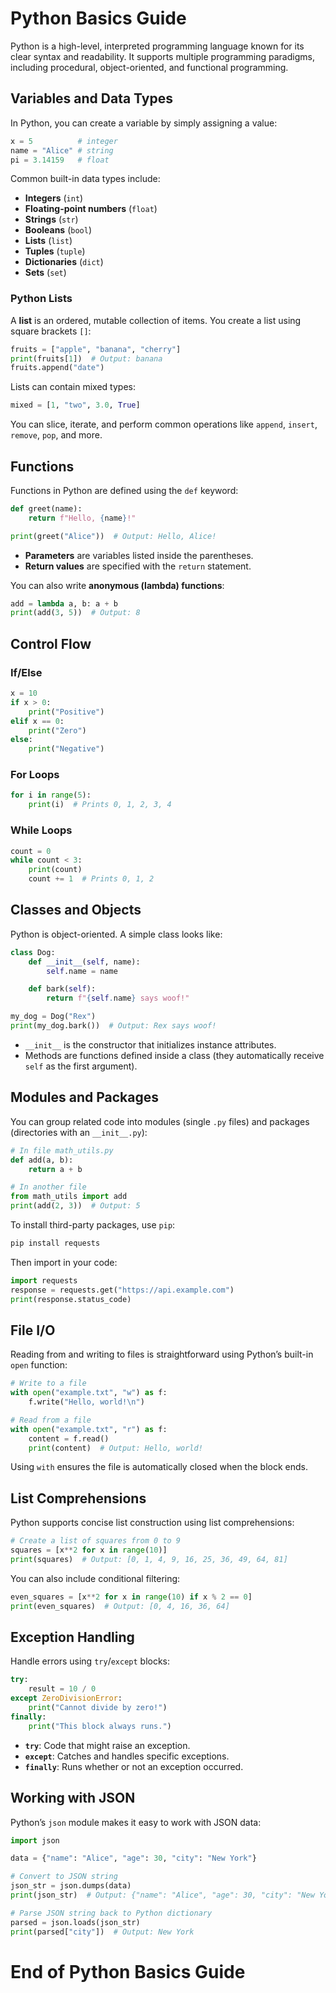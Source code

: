 # Python Basics Guide

Python is a high-level, interpreted programming language known for its clear syntax and readability.
It supports multiple programming paradigms, including procedural, object-oriented, and functional programming.

## Variables and Data Types

In Python, you can create a variable by simply assigning a value:

```python
x = 5          # integer
name = "Alice" # string
pi = 3.14159   # float
```

Common built-in data types include:
- **Integers** (`int`)
- **Floating-point numbers** (`float`)
- **Strings** (`str`)
- **Booleans** (`bool`)
- **Lists** (`list`)
- **Tuples** (`tuple`)
- **Dictionaries** (`dict`)
- **Sets** (`set`)

### Python Lists

A **list** is an ordered, mutable collection of items. You create a list using square brackets `[]`:

```python
fruits = ["apple", "banana", "cherry"]
print(fruits[1])  # Output: banana
fruits.append("date")
```

Lists can contain mixed types:

```python
mixed = [1, "two", 3.0, True]
```

You can slice, iterate, and perform common operations like `append`, `insert`, `remove`, `pop`, and more.

## Functions

Functions in Python are defined using the `def` keyword:

```python
def greet(name):
    return f"Hello, {name}!"

print(greet("Alice"))  # Output: Hello, Alice!
```

- **Parameters** are variables listed inside the parentheses.
- **Return values** are specified with the `return` statement.

You can also write **anonymous (lambda) functions**:

```python
add = lambda a, b: a + b
print(add(3, 5))  # Output: 8
```

## Control Flow

### If/Else

```python
x = 10
if x > 0:
    print("Positive")
elif x == 0:
    print("Zero")
else:
    print("Negative")
```

### For Loops

```python
for i in range(5):
    print(i)  # Prints 0, 1, 2, 3, 4
```

### While Loops

```python
count = 0
while count < 3:
    print(count)
    count += 1  # Prints 0, 1, 2
```

## Classes and Objects

Python is object-oriented. A simple class looks like:

```python
class Dog:
    def __init__(self, name):
        self.name = name

    def bark(self):
        return f"{self.name} says woof!"

my_dog = Dog("Rex")
print(my_dog.bark())  # Output: Rex says woof!
```

- `__init__` is the constructor that initializes instance attributes.
- Methods are functions defined inside a class (they automatically receive `self` as the first argument).

## Modules and Packages

You can group related code into modules (single `.py` files) and packages (directories with an `__init__.py`):

```python
# In file math_utils.py
def add(a, b):
    return a + b

# In another file
from math_utils import add
print(add(2, 3))  # Output: 5
```

To install third-party packages, use `pip`:

```bash
pip install requests
```

Then import in your code:

```python
import requests
response = requests.get("https://api.example.com")
print(response.status_code)
```

## File I/O

Reading from and writing to files is straightforward using Python’s built-in `open` function:

```python
# Write to a file
with open("example.txt", "w") as f:
    f.write("Hello, world!\n")

# Read from a file
with open("example.txt", "r") as f:
    content = f.read()
    print(content)  # Output: Hello, world!
```

Using `with` ensures the file is automatically closed when the block ends.

## List Comprehensions

Python supports concise list construction using list comprehensions:

```python
# Create a list of squares from 0 to 9
squares = [x**2 for x in range(10)]
print(squares)  # Output: [0, 1, 4, 9, 16, 25, 36, 49, 64, 81]
```

You can also include conditional filtering:

```python
even_squares = [x**2 for x in range(10) if x % 2 == 0]
print(even_squares)  # Output: [0, 4, 16, 36, 64]
```

## Exception Handling

Handle errors using `try`/`except` blocks:

```python
try:
    result = 10 / 0
except ZeroDivisionError:
    print("Cannot divide by zero!")
finally:
    print("This block always runs.")
```

- **`try`**: Code that might raise an exception.
- **`except`**: Catches and handles specific exceptions.
- **`finally`**: Runs whether or not an exception occurred.

## Working with JSON

Python’s `json` module makes it easy to work with JSON data:

```python
import json

data = {"name": "Alice", "age": 30, "city": "New York"}

# Convert to JSON string
json_str = json.dumps(data)
print(json_str)  # Output: {"name": "Alice", "age": 30, "city": "New York"}

# Parse JSON string back to Python dictionary
parsed = json.loads(json_str)
print(parsed["city"])  # Output: New York
```

# End of Python Basics Guide
